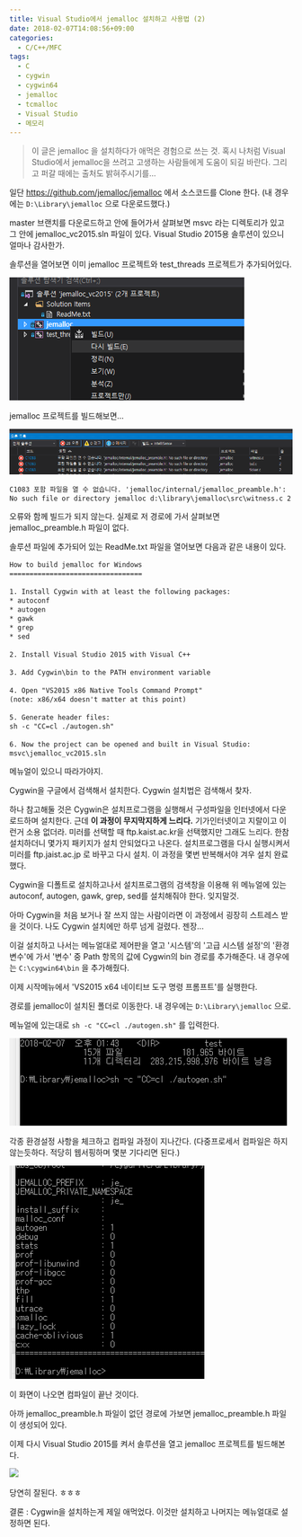 ```yaml
---
title: Visual Studio에서 jemalloc 설치하고 사용법 (2)
date: 2018-02-07T14:08:56+09:00
categories:
  - C/C++/MFC
tags:
  - C
  - cygwin
  - cygwin64
  - jemalloc
  - tcmalloc
  - Visual Studio
  - 메모리
---
```

> 이 글은 jemalloc 을 설치하다가 애먹은 경험으로 쓰는 것. 혹시 나처럼 Visual Studio에서 jemalloc을 쓰려고 고생하는 사람들에게 도움이 되길 바란다. 그리고 퍼갈 때에는 출처도 밝혀주시기를...

일단 <https://github.com/jemalloc/jemalloc> 에서 소스코드를 Clone 한다. (내 경우에는 `D:\Library\jemalloc` 으로 다운로드했다.)

master 브랜치를 다운로드하고 안에 들어가서 살펴보면 msvc 라는 디렉토리가 있고 그 안에 jemalloc_vc2015.sln 파일이 있다. Visual Studio 2015용 솔루션이 있으니 얼마나 감사한가.

솔루션을 열어보면 이미 jemalloc 프로젝트와 test_threads 프로젝트가 추가되어있다.

![](/assets/images/jemalloc-rebuild.png)

jemalloc 프로젝트를 빌드해보면...

![](/assets/images/jemalloc-build-error-c1083.png)

```
C1083 포함 파일을 열 수 없습니다. 'jemalloc/internal/jemalloc_preamble.h': No such file or directory jemalloc d:\library\jemalloc\src\witness.c 2
```

오류와 함께 빌드가 되지 않는다. 실제로 저 경로에 가서 살펴보면 jemalloc_preamble.h 파일이 없다.

솔루션 파일에 추가되어 있는 ReadMe.txt 파일을 열어보면 다음과 같은 내용이 있다.
```
How to build jemalloc for Windows
=================================

1. Install Cygwin with at least the following packages:
* autoconf
* autogen
* gawk
* grep
* sed

2. Install Visual Studio 2015 with Visual C++

3. Add Cygwin\bin to the PATH environment variable

4. Open "VS2015 x86 Native Tools Command Prompt"
(note: x86/x64 doesn't matter at this point)

5. Generate header files:
sh -c "CC=cl ./autogen.sh"

6. Now the project can be opened and built in Visual Studio:
msvc\jemalloc_vc2015.sln
```

메뉴얼이 있으니 따라가야지.

Cygwin을 구글에서 검색해서 설치한다. Cygwin 설치법은 검색해서 찾자.

하나 참고해둘 것은 Cygwin은 설치프로그램을 실행해서 구성파일을 인터넷에서 다운로드하며 설치한다. 근데 **이 과정이 무지막지하게 느리다.** 기가인터넷이고 지랄이고 이런거 소용 없더라. 미러를 선택할 때 ftp.kaist.ac.kr을 선택했지만 그래도 느리다. 한참 설치하더니 몇가지 패키지가 설치 안되었다고 나온다. 설치프로그램을 다시 실행시켜서 미러를 ftp.jaist.ac.jp 로 바꾸고 다시 설치. 이 과정을 몇번 반복해서야 겨우 설치 완료했다.

Cygwin을 디폴트로 설치하고나서 설치프로그램의 검색창을 이용해 위 메뉴얼에 있는 autoconf, autogen, gawk, grep, sed를 설치해줘야 한다. 잊지말것.

아마 Cygwin을 처음 보거나 잘 쓰지 않는 사람이라면 이 과정에서 굉장히 스트레스 받을 것이다. 나도 Cygwin 설치에만 하루 넘게 걸렸다. 젠장...

이걸 설치하고 나서는 메뉴얼대로 제어판을 열고 '시스템'의 '고급 시스템 설정'의 '환경 변수'에 가서 '변수' 중 Path 항목의 값에 Cygwin의 bin 경로를 추가해준다. 내 경우에는 `C:\cygwin64\bin` 을 추가해줬다.

이제 시작메뉴에서 'VS2015 x64 네이티브 도구 명령 프롬프트'를 실행한다.

경로를 jemalloc이 설치된 폴더로 이동한다. 내 경우에는 `D:\Library\jemalloc` 으로.

메뉴얼에 있는대로 `sh -c "CC=cl ./autogen.sh"` 를 입력한다.

![](/assets/images/jemalloc-compile.png)

각종 환경설정 사항을 체크하고 컴파일 과정이 지나간다. (다중프로세서 컴파일은 하지 않는듯하다. 적당히 웹서핑하며 몇분 기다리면 된다.)

![](/assets/images/jemalloc-compile-complete.png)

이 화면이 나오면 컴파일이 끝난 것이다.

아까 jemalloc_preamble.h 파일이 없던 경로에 가보면 jemalloc_preamble.h 파일이 생성되어 있다.

이제 다시 Visual Studio 2015를 켜서 솔루션을 열고 jemalloc 프로젝트를 빌드해본다.

![](/assets/images/02/jemalloc-apply.png)

당연히 잘된다. ㅎㅎㅎ

결론 : Cygwin을 설치하는게 제일 애먹었다. 이것만 설치하고 나머지는 메뉴얼대로 설정하면 된다.

